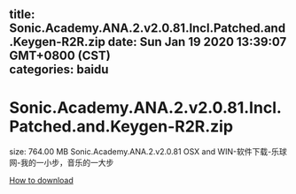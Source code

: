 
title: Sonic.Academy.ANA.2.v2.0.81.Incl.Patched.and.Keygen-R2R.zip
date: Sun Jan 19 2020 13:39:07 GMT+0800 (CST)    
categories: baidu
---

# Sonic.Academy.ANA.2.v2.0.81.Incl.Patched.and.Keygen-R2R.zip
size: 764.00 MB
 Sonic.Academy.ANA.2.v2.0.81 OSX and WIN-软件下载-乐球网-我的一小步，音乐的一大步
 

[How to download](https://bpcam.bemobtrk.com/go/2ceec3aa-1ca2-46d6-b9ff-aaa5c184517c?jno=5073)